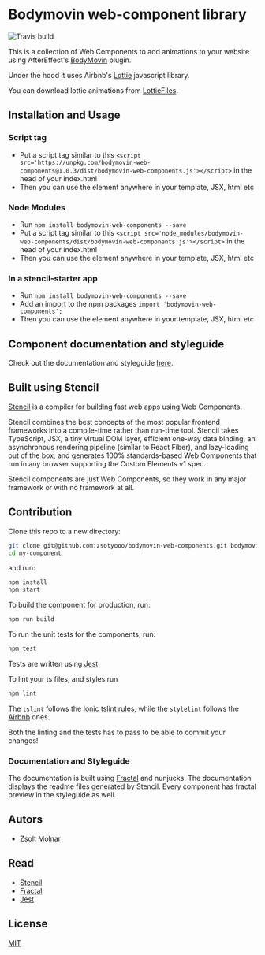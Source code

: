 # Bodymovin web-component library

![Travis build](https://travis-ci.com/zsotyooo/bodymovin-web-components.svg?branch=master)

This is a collection of Web Components to add animations to your website using AfterEffect's [BodyMovin](https://aescripts.com/bodymovin/) plugin.

Under the hood it uses Airbnb's [Lottie](http://airbnb.io/lottie/) javascript library.

You can download lottie animations from [LottieFiles](https://lottiefiles.com/).

## Installation and Usage

### Script tag

- Put a script tag similar to this `<script src='https://unpkg.com/bodymovin-web-components@1.0.3/dist/bodymovin-web-components.js'></script>` in the head of your index.html
- Then you can use the element anywhere in your template, JSX, html etc

### Node Modules
- Run `npm install bodymovin-web-components --save`
- Put a script tag similar to this `<script src='node_modules/bodymovin-web-components/dist/bodymovin-web-components.js'></script>` in the head of your index.html
- Then you can use the element anywhere in your template, JSX, html etc

### In a stencil-starter app
- Run `npm install bodymovin-web-components --save`
- Add an import to the npm packages `import 'bodymovin-web-components';`
- Then you can use the element anywhere in your template, JSX, html etc

## Component documentation and styleguide

Check out the documentation and styleguide [here](https://github.com/zsotyooo/bodymovin-web-components).

## Built using Stencil

[Stencil](https://stenciljs.com/) is a compiler for building fast web apps using Web Components.

Stencil combines the best concepts of the most popular frontend frameworks into a compile-time rather than run-time tool.  Stencil takes TypeScript, JSX, a tiny virtual DOM layer, efficient one-way data binding, an asynchronous rendering pipeline (similar to React Fiber), and lazy-loading out of the box, and generates 100% standards-based Web Components that run in any browser supporting the Custom Elements v1 spec.

Stencil components are just Web Components, so they work in any major framework or with no framework at all.

## Contribution

Clone this repo to a new directory:

```bash
git clone git@github.com:zsotyooo/bodymovin-web-components.git bodymovin-web-components
cd my-component
```

and run:

```bash
npm install
npm start
```

To build the component for production, run:

```bash
npm run build
```

To run the unit tests for the components, run:

```bash
npm test
```

Tests are written using [Jest](https://jestjs.io/)

To lint your ts files, and styles run

```bash
npm lint
```

The `tslint` follows the [Ionic tslint rules](https://github.com/ionic-team/tslint-ionic-rules), while the `stylelint` follows the [Airbnb](https://github.com/airbnb/css) ones.

Both the linting and the tests has to pass to be able to commit your changes!

### Documentation and Styleguide

The documentation is built using [Fractal](https://fractal.build/) and nunjucks. The documentation displays the readme files generated by Stencil.
Every component has fractal preview in the styleguide as well.

## Autors

- [Zsolt Molnar](https://www.linkedin.com/in/zsotyooo)

## Read
- [Stencil](https://stenciljs.com/)
- [Fractal](https://fractal.build/)
- [Jest](https://jestjs.io/)

## License

[MIT](https://opensource.org/licenses/MIT)



